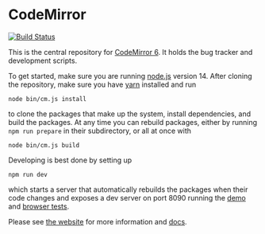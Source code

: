 # CodeMirror

[![Build Status](https://github.com/codemirror/codemirror.next/workflows/main/badge.svg)](https://github.com/codemirror/codemirror.next/actions)

This is the central repository for [CodeMirror 6](https://codemirror.net/6). It holds the bug tracker and development scripts.

To get started, make sure you are running [node.js](https://nodejs.org/) version 14. After cloning the repository, make sure you have [yarn](https://yarnpkg.com/) installed and run

    node bin/cm.js install

to clone the packages that make up the system, install dependencies, and build the packages. At any time you can rebuild packages, either by running `npm run prepare` in their subdirectory, or all at once with

    node bin/cm.js build

Developing is best done by setting up

    npm run dev

which starts a server that automatically rebuilds the packages when their code changes and exposes a dev server on port 8090 running the [demo](http://localhost:8090) and [browser tests](http://localhost:8090/test).

Please see [the website](https://codemirror.net/6/) for more information and [docs](https://codemirror.net/6/docs/ref).
